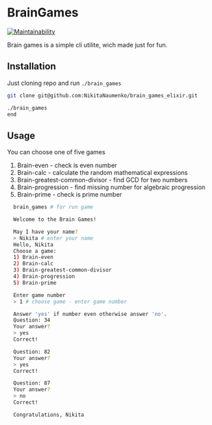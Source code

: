 # BrainGames
[![Maintainability](https://api.codeclimate.com/v1/badges/1cc5b8bd28953e286fa3/maintainability)](https://codeclimate.com/github/NikitaNaumenko/brain_games_elixir/maintainability)

Brain games is a simple cli utilite, wich made just for fun.

## Installation

Just cloning repo and run `./brain_games`

```bash
git clone git@github.com:NikitaNaumenko/brain_games_elixir.git

./brain_games
end
```

## Usage

You can choose one of five games
1) Brain-even - check is even number
2) Brain-calc - calculate the random mathematical expressions
3) Brain-greatest-common-divisor - find GCD for two numbers
4) Brain-progression - find missing number for algebraic progression
5) Brain-prime - check is prime number


```bash
  brain_games # for run game

  Welcome to the Brain Games!

  May I have your name?
  > Nikita # enter your name
  Hello, Nikita
  Choose a game:
  1) Brain-even
  2) Brain-calc
  3) Brain-greatest-common-divisor
  4) Brain-progression
  5) Brain-prime

  Enter game number
  > 1 # choose game - enter game number

  Answer 'yes' if number even otherwise answer 'no'.
  Question: 34
  Your answer?
  > yes
  Correct!

  Question: 82
  Your answer?
  > yes
  Correct!

  Question: 87
  Your answer?
  > no
  Correct!

  Congratulations, Nikita
```

